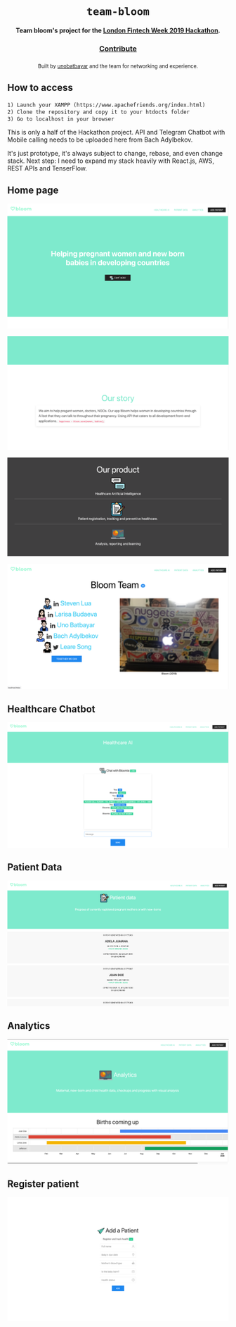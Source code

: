 <div align="center">
  <h1><code>team-bloom</code></h1>

  <strong>Team bloom's project for the <a href="https://www.fintechweek.com/">London Fintech Week 2019 Hackathon</a>.</strong>

<h3>
    <a href="https://github.com/unobatbayar/team-bloom/pull/new/master">Contribute</a>
  </h3>

  <sub> Built by <a href="https://www.twitter.com/unobatbayar">unobatbayar</a> and the team for networking and experience. </sub>
</div>

## How to access

```
1) Launch your XAMPP (https://www.apachefriends.org/index.html)
2) Clone the repository and copy it to your htdocts folder
3) Go to localhost in your browser
```
This is only a half of the Hackathon project. API and Telegram Chatbot with Mobile calling needs to be uploaded here from  Bach Adylbekov.

It's just prototype, it's always subject to change, rebase, and even change stack.
Next step: I need to expand my stack heavily with React.js, AWS, REST APIs and TenserFlow.

## Home page
![alt text](https://github.com/unobatbayar/Bloom/blob/master/Images/b.png)

![alt text](https://github.com/unobatbayar/Bloom/blob/master/Images/aa.png)

![alt text](https://github.com/unobatbayar/Bloom/blob/master/Images/c2.png)

![alt text](https://github.com/unobatbayar/Bloom/blob/master/Images/c.png)

## Healthcare Chatbot

![alt text](https://github.com/unobatbayar/Bloom/blob/master/Images/d.png)

## Patient Data

![alt text](https://github.com/unobatbayar/Bloom/blob/master/Images/e.png)

## Analytics

![alt text](https://github.com/unobatbayar/Bloom/blob/master/Images/f.png)

## Register patient

![alt text](https://github.com/unobatbayar/Bloom/blob/master/Images/g.png)


